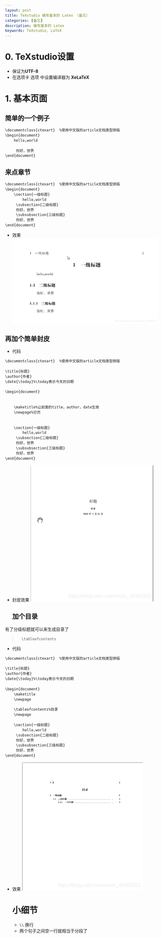 ```yaml
---
layout: post
title: TeXstudio 编写基本的 Latex （备忘）
categories: [备忘]
description: 编写基本的 Latex 
keywords: TeXstudio, LaTeX
---
```


# 0. TeXstudio设置
- 保证为**UTF-8**
- 在选项卡 选项 中设置编译器为 **XeLaTeX**



# 1. 基本页面
## 简单的一个例子
```bash
\documentclass{ctexart}  %使用中文版的article文档类型排版
\begin{document}
	hello,world
	
	 你好，世界
\end{document}
```
## 来点章节

```bash
\documentclass{ctexart}  %使用中文版的article文档类型排版
\begin{document}
	\section{一级标题}
		hello,world
	 \subsection{二级标题}
	 你好，世界
	 \subsubsection{三级标题}
	 你好，世界
\end{document}
```
- 效果
![在这里插入图片描述](../images/blog/2021-01-30-TeXstudio%20%E7%BC%96%E5%86%99%E5%9F%BA%E6%9C%AC%E7%9A%84%20Latex%20%EF%BC%88%E5%A4%87%E5%BF%98%EF%BC%89/20200320154723745.png)
## 再加个简单封皮
- 代码
	

```bash
\documentclass{ctexart}  %使用中文版的article文档类型排版

\title{标题}
\author{作者}
\date{\today}%\today表示今天的日期

\begin{document}


	\maketitle%让前面的title，author，date生效
	\newpage%分页


	\section{一级标题}
		hello,world
	 \subsection{二级标题}
	 你好，世界
	 \subsubsection{三级标题}
	 你好，世界
\end{document}
```
- 封皮效果
	![在这里插入图片描述](../images/blog/2021-01-30-TeXstudio%20%E7%BC%96%E5%86%99%E5%9F%BA%E6%9C%AC%E7%9A%84%20Latex%20%EF%BC%88%E5%A4%87%E5%BF%98%EF%BC%89/20200320155742759.png)
	
	## 加个目录
有了分级标题就可以来生成目录了
	
	

> 		\tableofcontents

- 代码
	

```bash
\documentclass{ctexart}  %使用中文版的article文档类型排版

\title{标题}
\author{作者}
\date{\today}%\today表示今天的日期

\begin{document}
	\maketitle
	\newpage
	
	\tableofcontents%目录
	\newpage
	
	\section{一级标题}
		hello,world
	 \subsection{二级标题}
	 你好，世界
	 \subsubsection{三级标题}
	 你好，世界
\end{document}
```
- 效果
	![在这里插入图片描述](../images/blog/2021-01-30-TeXstudio%20%E7%BC%96%E5%86%99%E5%9F%BA%E6%9C%AC%E7%9A%84%20Latex%20%EF%BC%88%E5%A4%87%E5%BF%98%EF%BC%89/20200320160510245.png)
	
	# 小细节
	- `\\` 换行
	- 两个句子之间空一行就相当于分段了